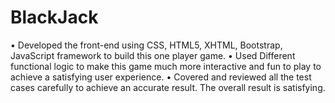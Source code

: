 # BlackJack

•	Developed the front-end using CSS, HTML5, XHTML, Bootstrap, JavaScript framework to build this one player game. 
• Used Different functional logic to make this game much more interactive and fun to play to achieve a satisfying user experience.
•	Covered and reviewed all the test cases carefully to achieve an accurate result. The overall result is satisfying.
